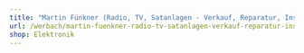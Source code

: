 ```yaml
---
title: "Martin Fünkner (Radio, TV, Satanlagen - Verkauf, Reparatur, Installation)"
url: /werbach/martin-fuenkner-radio-tv-satanlagen-verkauf-reparatur-installation/
shop: Elektronik
---
```

